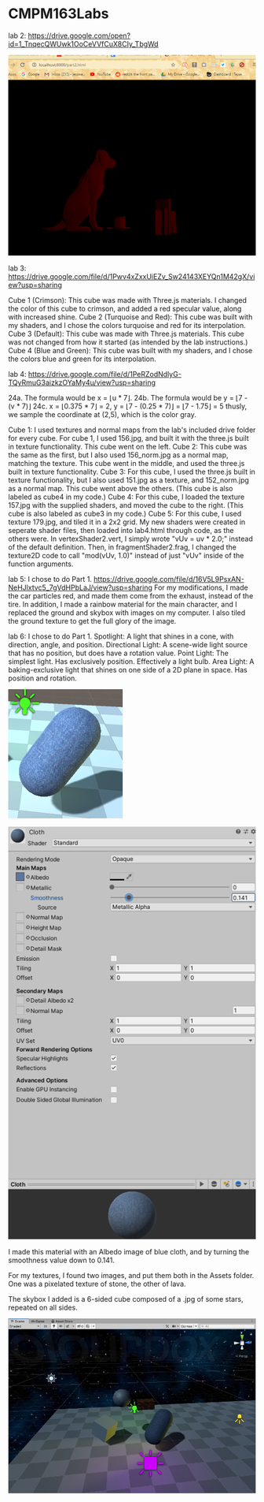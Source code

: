 # CMPM163Labs
lab 2: https://drive.google.com/open?id=1_TnqecQWUwk1OoCeVVfCuX8CIy_TbgWd

![](lab2/lab2%20model%20scene%20screenshot.png)

lab 3: https://drive.google.com/file/d/1Pwv4xZxxUiEZv_Sw24143XEYQn1M42gX/view?usp=sharing

Cube 1 (Crimson): This cube was made with Three.js materials. I changed the color of this cube to crimson, and added a red specular value, along with increased shine.
Cube 2 (Turquoise and Red): This cube was built with my shaders, and I chose the colors turquoise and red for its interpolation.
Cube 3 (Default): This cube was made with Three.js materials. This cube was not changed from how it started (as intended by the lab instructions.)
Cube 4 (Blue and Green): This cube was built with my shaders, and I chose the colors blue and green for its interpolation.

lab 4:
https://drive.google.com/file/d/1PeRZodNdlyG-TQyRmuG3aizkzOYaMy4u/view?usp=sharing

24a. The formula would be x = ⌊u * 7⌋.
24b. The formula would be y = ⌊7 - (v * 7)⌋
24c. x = ⌊0.375 * 7⌋ = 2, y = ⌊7 - (0.25 * 7)⌋ = ⌊7 - 1.75⌋ = 5
   thusly, we sample the coordinate at (2,5), which is the color gray.
   
Cube 1: I used textures and normal maps from the lab's included drive folder for every cube. For cube 1, I used 156.jpg, and built it with the three.js built in texture functionality. This cube went on the left.
Cube 2: This cube was the same as the first, but I also used 156_norm.jpg as a normal map, matching the texture. This cube went in the middle, and used the three.js built in texture functionality.
Cube 3: For this cube, I used the three.js built in texture functionality, but I also used 151.jpg as a texture, and 152_norm.jpg as a normal map. This cube went above the others. (This cube is also labeled as cube4 in my code.)
Cube 4: For this cube, I loaded the texture 157.jpg with the supplied shaders, and moved the cube to the right. (This cube is also labeled as cube3 in my code.)
Cube 5: For this cube, I used texture 179.jpg, and tiled it in a 2x2 grid. My new shaders were created in seperate shader files, then loaded into lab4.html through code, as the others were. In vertexShader2.vert, I simply wrote "vUv = uv * 2.0;" instead of the default definition. Then, in fragmentShader2.frag, I changed the texture2D code to call "mod(vUv, 1.0)" instead of just "vUv" inside of the function arguments.

lab 5:
I chose to do Part 1.
https://drive.google.com/file/d/16V5L9PsxAN-NeHJlxtvc5_7gVdHPbLaJ/view?usp=sharing
For my modifications, I made the car particles red, and made them come from the exhaust, instead of the tire. In addition, I made a rainbow material for the main character, and I replaced the ground and skybox with images on my computer. I also tiled the ground texture to get the full glory of the image.

lab 6:
I chose to do Part 1.
Spotlight: A light that shines in a cone, with direction, angle, and position.
Directional Light: A scene-wide light source that has no position, but does have a rotation value.
Point Light: The simplest light. Has exclusively position. Effectively a light bulb.
Area Light: A baking-exclusive light that shines on one side of a 2D plane in space. Has position and rotation.

![](lab6/clothCapsule.png)

![](lab6/clothMaterial.png)

I made this material with an Albedo image of blue cloth, and by turning the smoothness value down to 0.141.

For my textures, I found two images, and put them both in the Assets folder. One was a pixelated texture of stone, the other of lava.

The skybox I added is a 6-sided cube composed of a .jpg of some stars, repeated on all sides.

![](lab6/sceneScreenshotTrue.png)
